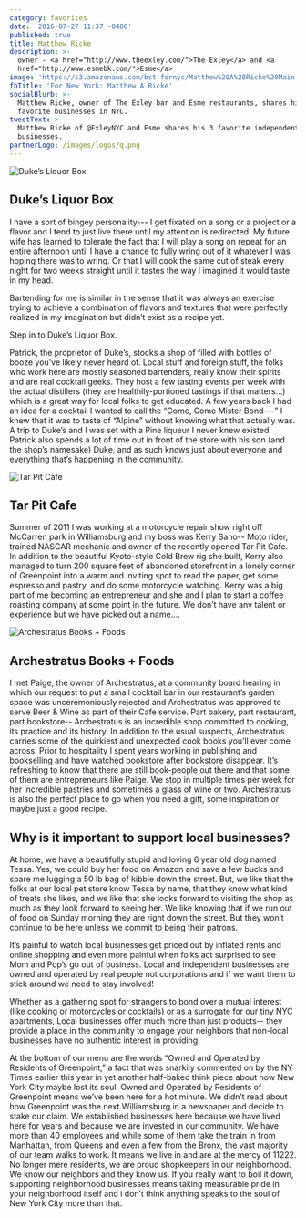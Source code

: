 ```yaml
---
category: favorites
date: '2016-07-27 11:37 -0400'
published: true
title: Matthew Ricke
description: >-
  owner - <a href="http://www.theexley.com/">The Exley</a> and <a
  href="http://www.esmebk.com/">Esme</a>
image: 'https://s3.amazonaws.com/bst-fornyc/Matthew%20A%20Ricke%20Main.jpg'
fbTitle: 'For New York: Matthew A Ricke'
socialBlurb: >-
  Matthew Ricke, owner of The Exley bar and Esme restaurants, shares his 3
  favorite businesses in NYC. 
tweetText: >-
  Matthew Ricke of @ExleyNYC and Esme shares his 3 favorite independent
  businesses.
partnerLogo: /images/logos/q.png
---
```

![Duke’s Liquor Box](https://s3.amazonaws.com/bst-fornyc/Matthew%20A%20Ricke%20Main.jpg)
## Duke’s Liquor Box
I have a sort of bingey personality--- I get fixated on a song or a project or a flavor and I tend to just live there until my attention is redirected. My future wife has learned to tolerate the fact that I will play a song on repeat for an entire afternoon until I have a chance to fully wring out of it whatever I was hoping there was to wring. Or that I will cook the same cut of steak every night for two weeks straight until it tastes the way I imagined it would taste in my head. 

Bartending for me is similar in the sense that it was always an exercise trying to achieve a combination of flavors and textures that were perfectly realized in my imagination but didn’t exist as a recipe yet.

Step in to Duke’s Liquor Box.

Patrick, the proprietor of Duke’s, stocks a shop of filled with bottles of booze you’ve likely never heard of. Local stuff and foreign stuff, the folks who work here are mostly seasoned bartenders, really know their spirits and are real cocktail geeks. They host a few tasting events per week with the actual distillers (they are healthily-portioned tastings if that matters...) which is a great way for local folks to get educated. A few years back I had an idea for a cocktail I wanted to call the “Come, Come Mister Bond---” I knew that it was to taste of “Alpine” without knowing what that actually was. A trip to Duke’s and I was set with a Pine liqueur I never knew existed. Patrick also spends a lot of time out in front of the store with his son (and the shop’s namesake) Duke, and as such knows just about everyone and everything that’s happening in the community.

![Tar Pit Cafe](https://s3.amazonaws.com/bst-fornyc/Matthew%20A%20Ricke%20Tar%20Pit.jpg)
## Tar Pit Cafe
Summer of 2011 I was working at a motorcycle repair show right off McCarren park in Williamsburg and my boss was Kerry Sano-- Moto rider, trained NASCAR mechanic and owner of the recently opened Tar Pit Cafe. In addition to the beautiful Kyoto-style Cold Brew rig she built, Kerry also managed to turn 200 square feet of abandoned storefront in a lonely corner of Greenpoint into a warm and inviting spot to read the paper, get some espresso and pastry, and do some motorcycle watching.  Kerry was a big part of me becoming an entrepreneur and she and I plan to start a coffee roasting company at some point in the future. We don’t have any talent or experience but we have picked out a name….

![Archestratus Books + Foods](https://s3.amazonaws.com/bst-fornyc/Matthew%20A%20Ricke%20Archestratus.jpg)
## Archestratus Books + Foods
I met Paige, the owner of Archestratus, at a community board hearing in which our request to put a small cocktail bar in our restaurant’s garden space was unceremoniously rejected and Archestratus was approved to serve Beer & Wine as part of their Cafe service. Part bakery, part restaurant, part bookstore-- Archestratus is an incredible shop committed to cooking, its practice and its history. In addition to the usual suspects, Archestratus carries some of the quirkiest and unexpected cook books you’ll ever come across. Prior to hospitality I spent years working in publishing and bookselling and have watched bookstore after bookstore disappear. It’s refreshing to know that there are still book-people out there and that some of them are entrepreneurs like Paige. We stop in multiple times per week for her incredible pastries and sometimes a glass of wine or two.  Archestratus is also the perfect place to go when you need a gift, some inspiration or maybe just a good recipe. 

## Why is it important to support local businesses?
At home, we have a beautifully stupid and loving 6 year old dog named Tessa. Yes, we could buy her food on Amazon and save a few bucks and spare me lugging a 50 lb bag of kibble down the street. But, we like that the folks at our local pet store know Tessa by name, that they know what kind of treats she likes, and we like that she looks forward to visiting the shop as much as they look forward to seeing her. We like knowing that if we run out of food on Sunday morning they are right down the street. But they won’t continue to be here unless we commit to being their patrons.

It’s painful to watch local businesses get priced out by inflated rents and online shopping and even more painful when folks act surprised to see Mom and Pop’s go out of business. Local and independent businesses are owned and operated by real people not corporations and if we want them to stick around we need to stay involved! 

Whether as a gathering spot for strangers to bond over a mutual interest (like cooking or motorcycles or cocktails) or as a surrogate for our tiny NYC apartments, Local businesses offer much more than just products-- they provide a place in the community to engage your neighbors that non-local businesses have no authentic interest in providing. 

At the bottom of our menu are the words “Owned and Operated by Residents of Greenpoint,” a fact that was snarkily commented on by the NY Times earlier this year in yet another half-baked think piece about how New York City maybe lost its soul. Owned and Operated by Residents of Greenpoint means we’ve been here for a hot minute. We didn’t read about how Greenpoint was the next Williamsburg in a newspaper and decide to stake our claim.  We established businesses here because we have lived here for years and because we are invested in our community. We have more than 40 employees and while some of them take the train in from Manhattan, from Queens and even a few from the Bronx, the vast majority of our team walks to work. It means we live in and are at the mercy of 11222. No longer mere residents, we are proud shopkeepers in our neighborhood. We know our neighbors and they know us. If you really want to boil it down, supporting neighborhood businesses means taking measurable pride in your neighborhood itself and i don’t think anything speaks to the soul of New York City more than that.
